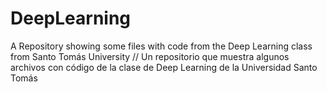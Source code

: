 # DeepLearning

A Repository showing some files with code from the Deep Learning class from Santo Tomás University // Un repositorio que muestra algunos archivos con código de la clase de 
Deep Learning de la Universidad Santo Tomás
